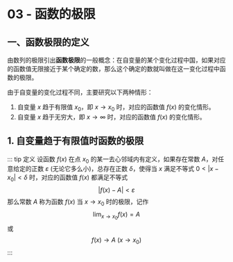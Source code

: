# 03 - 函数的极限

## 一、函数极限的定义

由数列的极限引出**函数极限**的一般概念：在自变量的某个变化过程中国，如果对应的函数值无限接近于某个确定的数，那么这个确定的数就叫做在这一变化过程中函数的极限。

由于自变量的变化过程不同，主要研究以下两种情形：

1. 自变量 $x$ 趋于有限值 $x_0$，即 $x\to x_0$ 时，对应的函数值 $f(x)$ 的变化情形。
2. 自变量 $x$ 趋于无穷大，即 $x\to \infty$ 时，对应的函数值 $f(x)$ 的变化情形。

## 1. 自变量趋于有限值时函数的极限

::: tip 定义
设函数 $f(x)$ 在点 $x_0$ 的某一去心邻域内有定义，如果存在常数 $A$，对任意给定的正数 $\varepsilon$ (无论它多么小)，总存在正数 $\delta$，使得当 $x$ 满足不等式 $0<\left|x-x_0\right|<\delta$ 时，对应的函数值 $f(x)$ 都满足不等式
$$
\left|f(x)-A\right|<\varepsilon
$$
那么常数 $A$ 称为函数 $f(x)$ 当 $x\to x_0$ 时的极限，记作
$$
\lim_{x\to x_0}f(x)=A
$$
或
$$
f(x)\to A\ (x\to x_0)
$$
:::
